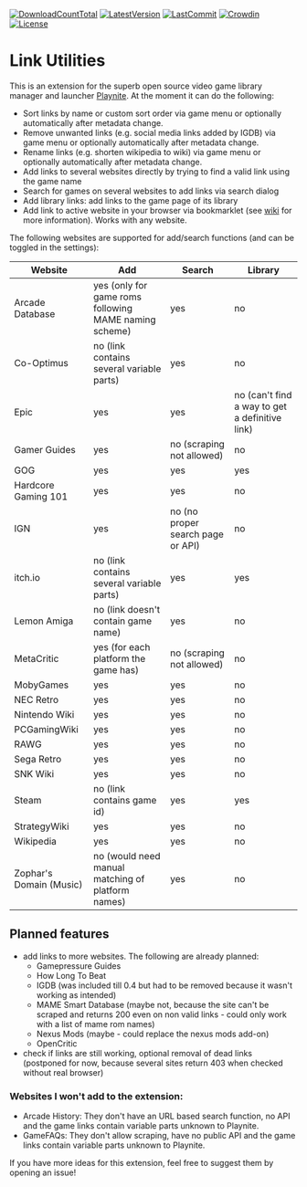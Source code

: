 [![DownloadCountTotal](https://img.shields.io/github/downloads/HerrKnarz/Playnite-Extension-LinkUtilities/total?style=flat)](https://github.com/HerrKnarz/Playnite-Extension-LinkUtilities/archive/refs/heads/master.zip)
[![LatestVersion](https://img.shields.io/github/v/release/HerrKnarz/Playnite-Extension-LinkUtilities?include_prereleases&style=flat)](https://github.com/HerrKnarz/Playnite-Extension-LinkUtilities/releases)
[![LastCommit](https://img.shields.io/github/last-commit/HerrKnarz/Playnite-Extension-LinkUtilities?style=flat)](https://github.com/HerrKnarz/Playnite-Extension-LinkUtilities/commits/master)
[![Crowdin](https://badges.crowdin.net/playnite-extension-linkutiliti/localized.svg)](https://crowdin.com/project/playnite-extension-linkutiliti)
[![License](https://img.shields.io/github/license/HerrKnarz/Playnite-Extension-LinkUtilities?style=flat)](https://github.com/HerrKnarz/Playnite-Extension-LinkUtilities/blob/master/LICENSE.txt)

# Link Utilities

This is an extension for the superb open source video game library manager and launcher [Playnite](http://playnite.link/). At the moment it can do the following:

- Sort links by name or custom sort order via game menu or optionally automatically after metadata change.
- Remove unwanted links (e.g. social media links added by IGDB) via game menu or optionally automatically after metadata change.
- Rename links (e.g. shorten wikipedia to wiki) via game menu or optionally automatically after metadata change.
- Add links to several websites directly by trying to find a valid link using the game name
- Search for games on several websites to add links via search dialog
- Add library links: add links to the game page of its library
- Add link to active website in your browser via bookmarklet (see [wiki](https://github.com/HerrKnarz/Playnite-Extension-LinkUtilities/wiki/URL-handler-and-bookmarklet#bookmarklet) for more information). Works with any website.


The following websites are supported for add/search functions (and can be toggled in the settings):

| **Website**             | **Add**                                               | **Search**                        | **Library**                                    |
|-------------------------|-------------------------------------------------------|-----------------------------------|------------------------------------------------|
| Arcade Database         | yes (only for game roms following MAME naming scheme) | yes                               | no                                             |
| Co-Optimus              | no (link contains several variable parts)             | yes                               | no                                             |
| Epic                    | yes                                                   | yes                               | no (can't find a way to get a definitive link) |
| Gamer Guides            | yes                                                   | no (scraping not allowed)         | no                                             |
| GOG                     | yes                                                   | yes                               | yes                                            |
| Hardcore Gaming 101     | yes                                                   | yes                               | no                                             |
| IGN                     | yes                                                   | no (no proper search page or API) | no                                             |
| itch.io                 | no (link contains several variable parts)             | yes                               | yes                                            |
| Lemon Amiga             | no (link doesn't contain game name)                   | yes                               | no                                             |
| MetaCritic              | yes (for each platform the game has)                  | no (scraping not allowed)         | no                                             |
| MobyGames               | yes                                                   | yes                               | no                                             |
| NEC Retro               | yes                                                   | yes                               | no                                             |
| Nintendo Wiki           | yes                                                   | yes                               | no                                             |
| PCGamingWiki            | yes                                                   | yes                               | no                                             |
| RAWG                    | yes                                                   | yes                               | no                                             |
| Sega Retro              | yes                                                   | yes                               | no                                             |
| SNK Wiki                | yes                                                   | yes                               | no                                             |
| Steam                   | no (link contains game id)                            | yes                               | yes                                            |
| StrategyWiki            | yes                                                   | yes                               | no                                             |
| Wikipedia               | yes                                                   | yes                               | no                                             |
| Zophar's Domain (Music) | no (would need manual matching of platform names)     | yes                               | no                                             |

## Planned features
- add links to more websites. The following are already planned:
  - Gamepressure Guides
  - How Long To Beat
  - IGDB (was included till 0.4 but had to be removed because it wasn't working as intended)
  - MAME Smart Database (maybe not, because the site can't be scraped and returns 200 even on non valid links - could only work with a list of mame rom names)
  - Nexus Mods (maybe - could replace the nexus mods add-on)
  - OpenCritic
- check if links are still working, optional removal of dead links (postponed for now, because several sites return 403 when checked without real browser)

### Websites I won't add to the extension:
- Arcade History: They don't have an URL based search function, no API and the game links contain variable parts unknown to Playnite.
- GameFAQs: They don't allow scraping, have no public API and the game links contain variable parts unknown to Playnite.

If you have more ideas for this extension, feel free to suggest them by opening an issue!
